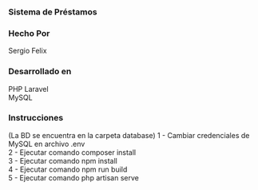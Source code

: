 <div id="top"></div>
<h3>Sistema de Préstamos</h3>
<h3>Hecho Por</h3>
Sergio Felix<br>
</div>
<h3>Desarrollado en</h3>
PHP Laravel<br>
MySQL<br>
<h3>Instrucciones</h3>
(La BD se encuentra en la carpeta database)
1 - Cambiar credenciales de MySQL en archivo .env<br>
2 - Ejecutar comando composer install<br>
3 - Ejecutar comando npm install<br>
4 - Ejecutar comando npm run build<br>
5 - Ejecutar comando php artisan serve<br>
